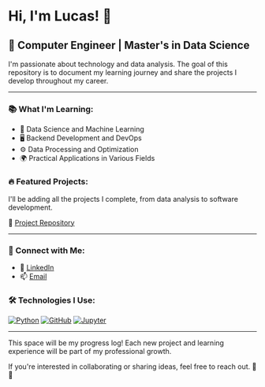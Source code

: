 # Hi, I'm Lucas! 👋

## 🚀 Computer Engineer | Master's in Data Science

I'm passionate about technology and data analysis. The goal of this repository is to document my learning journey and share the projects I develop throughout my career.

---

### 📚 What I'm Learning:
- 🔎 Data Science and Machine Learning
- 🖥️ Backend Development and DevOps
- ⚙️ Data Processing and Optimization
- 🌍 Practical Applications in Various Fields

### 🔥 Featured Projects:
I'll be adding all the projects I complete, from data analysis to software development.

📂 [Project Repository](https://github.com/your-username?tab=repositories)

---

### 🤝 Connect with Me:
- 💼 [LinkedIn](https://linkedin.com/in/lucasabadbermejo)
- 📫 [Email](mailto:abad.lucas.b@gmail.com)

### 🛠️ Technologies I Use:
[![Python](https://img.shields.io/badge/-Python-3776AB?style=flat&logo=python&logoColor=white)](https://www.python.org/)
[![GitHub](https://img.shields.io/badge/-GitHub-181717?style=flat&logo=github&logoColor=white)](https://github.com/)
[![Jupyter](https://img.shields.io/badge/-Jupyter-F37626?style=flat&logo=jupyter&logoColor=white)](https://jupyter.org/)

---

This space will be my progress log! Each new project and learning experience will be part of my professional growth.

If you're interested in collaborating or sharing ideas, feel free to reach out. 🚀✨
